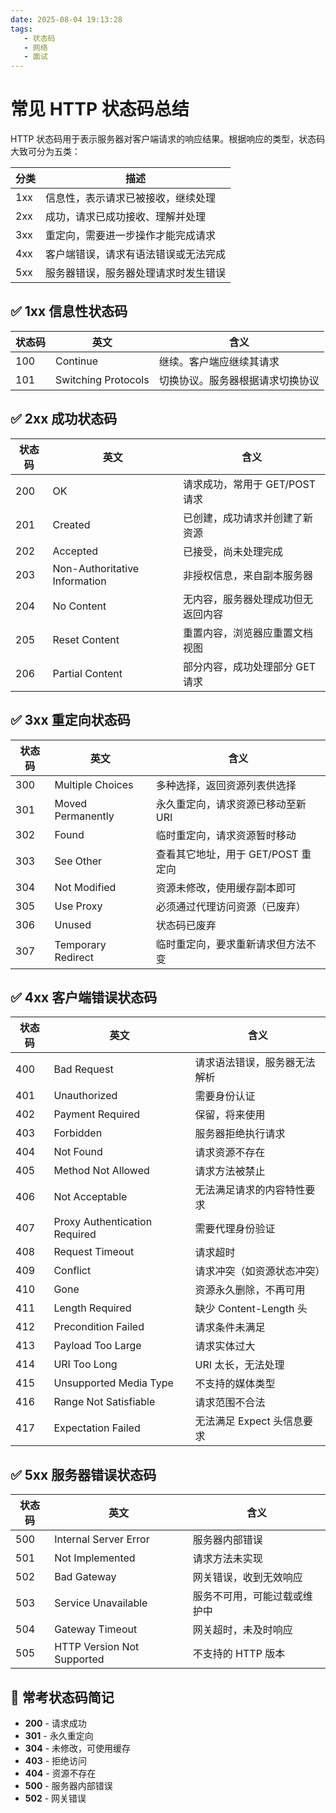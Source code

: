 ```yaml
---
date: 2025-08-04 19:13:28
tags:
   - 状态码
   - 网络
   - 面试
---
```



# 常见 HTTP 状态码总结

HTTP 状态码用于表示服务器对客户端请求的响应结果。根据响应的类型，状态码大致可分为五类：

| 分类 | 描述 |
|------|------|
| 1xx  | 信息性，表示请求已被接收，继续处理 |
| 2xx  | 成功，请求已成功接收、理解并处理 |
| 3xx  | 重定向，需要进一步操作才能完成请求 |
| 4xx  | 客户端错误，请求有语法错误或无法完成 |
| 5xx  | 服务器错误，服务器处理请求时发生错误 |

## ✅ 1xx 信息性状态码

| 状态码 | 英文 | 含义 |
|--------|------|------|
| 100 | Continue | 继续。客户端应继续其请求 |
| 101 | Switching Protocols | 切换协议。服务器根据请求切换协议 |

## ✅ 2xx 成功状态码

| 状态码 | 英文 | 含义 |
|--------|------|------|
| 200 | OK | 请求成功，常用于 GET/POST 请求 |
| 201 | Created | 已创建，成功请求并创建了新资源 |
| 202 | Accepted | 已接受，尚未处理完成 |
| 203 | Non-Authoritative Information | 非授权信息，来自副本服务器 |
| 204 | No Content | 无内容，服务器处理成功但无返回内容 |
| 205 | Reset Content | 重置内容，浏览器应重置文档视图 |
| 206 | Partial Content | 部分内容，成功处理部分 GET 请求 |

## ✅ 3xx 重定向状态码

| 状态码 | 英文 | 含义 |
|--------|------|------|
| 300 | Multiple Choices | 多种选择，返回资源列表供选择 |
| 301 | Moved Permanently | 永久重定向，请求资源已移动至新 URI |
| 302 | Found | 临时重定向，请求资源暂时移动 |
| 303 | See Other | 查看其它地址，用于 GET/POST 重定向 |
| 304 | Not Modified | 资源未修改，使用缓存副本即可 |
| 305 | Use Proxy | 必须通过代理访问资源（已废弃） |
| 306 | Unused | 状态码已废弃 |
| 307 | Temporary Redirect | 临时重定向，要求重新请求但方法不变 |

## ✅ 4xx 客户端错误状态码

| 状态码 | 英文 | 含义 |
|--------|------|------|
| 400 | Bad Request | 请求语法错误，服务器无法解析 |
| 401 | Unauthorized | 需要身份认证 |
| 402 | Payment Required | 保留，将来使用 |
| 403 | Forbidden | 服务器拒绝执行请求 |
| 404 | Not Found | 请求资源不存在 |
| 405 | Method Not Allowed | 请求方法被禁止 |
| 406 | Not Acceptable | 无法满足请求的内容特性要求 |
| 407 | Proxy Authentication Required | 需要代理身份验证 |
| 408 | Request Timeout | 请求超时 |
| 409 | Conflict | 请求冲突（如资源状态冲突） |
| 410 | Gone | 资源永久删除，不再可用 |
| 411 | Length Required | 缺少 Content-Length 头 |
| 412 | Precondition Failed | 请求条件未满足 |
| 413 | Payload Too Large | 请求实体过大 |
| 414 | URI Too Long | URI 太长，无法处理 |
| 415 | Unsupported Media Type | 不支持的媒体类型 |
| 416 | Range Not Satisfiable | 请求范围不合法 |
| 417 | Expectation Failed | 无法满足 Expect 头信息要求 |

## ✅ 5xx 服务器错误状态码

| 状态码 | 英文 | 含义 |
|--------|------|------|
| 500 | Internal Server Error | 服务器内部错误 |
| 501 | Not Implemented | 请求方法未实现 |
| 502 | Bad Gateway | 网关错误，收到无效响应 |
| 503 | Service Unavailable | 服务不可用，可能过载或维护中 |
| 504 | Gateway Timeout | 网关超时，未及时响应 |
| 505 | HTTP Version Not Supported | 不支持的 HTTP 版本 |

## 🎯 常考状态码简记

- **200** - 请求成功
- **301** - 永久重定向
- **304** - 未修改，可使用缓存
- **403** - 拒绝访问
- **404** - 资源不存在
- **500** - 服务器内部错误
- **502** - 网关错误


